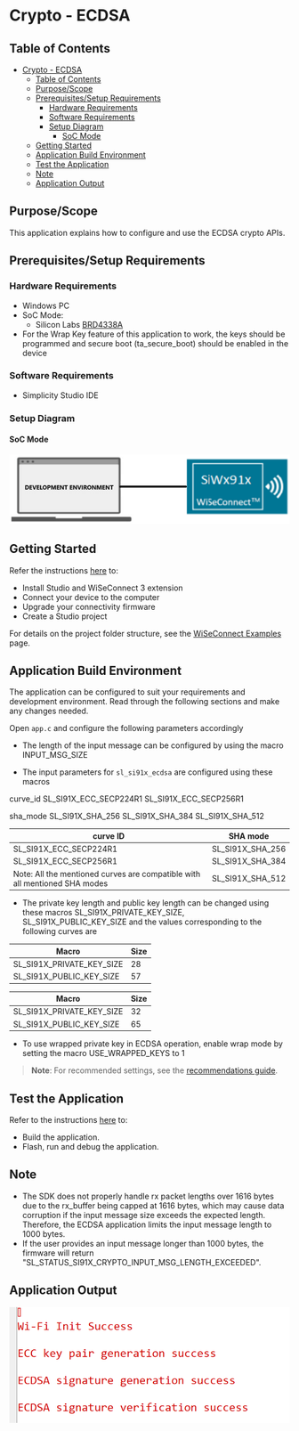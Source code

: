 # Crypto - ECDSA

## Table of Contents

- [Crypto - ECDSA](#crypto---ecdsa)
  - [Table of Contents](#table-of-contents)
  - [Purpose/Scope](#purposescope)
  - [Prerequisites/Setup Requirements](#prerequisitessetup-requirements)
    - [Hardware Requirements](#hardware-requirements)
    - [Software Requirements](#software-requirements)
    - [Setup Diagram](#setup-diagram)
      - [SoC Mode](#soc-mode)
  - [Getting Started](#getting-started)
  - [Application Build Environment](#application-build-environment)
  - [Test the Application](#test-the-application)
  - [Note](#note)
  - [Application Output](#application-output)

## Purpose/Scope

This application explains how to configure and use the ECDSA crypto APIs.

## Prerequisites/Setup Requirements

### Hardware Requirements

- Windows PC
- SoC Mode:
  - Silicon Labs [BRD4338A](https://www.silabs.com/)
- For the Wrap Key feature of this application to work, the keys should be programmed and secure boot (ta_secure_boot) should be enabled in the device

### Software Requirements

- Simplicity Studio IDE

### Setup Diagram

#### SoC Mode 

  ![Figure: Setup Diagram SoC Mode for Crypto ECDH Example](resources/readme/setup_diagram_soc.png)

## Getting Started

Refer the instructions [here](https://docs.silabs.com/wiseconnect/latest/wiseconnect-getting-started/) to:

- Install Studio and WiSeConnect 3 extension
- Connect your device to the computer
- Upgrade your connectivity firmware
- Create a Studio project

For details on the project folder structure, see the [WiSeConnect Examples](https://docs.silabs.com/wiseconnect/latest/wiseconnect-examples/#example-folder-structure) page.

## Application Build Environment

The application can be configured to suit your requirements and development environment. Read through the following sections and make any changes needed.

Open `app.c` and configure the following parameters accordingly

- The length of the input message can be configured by using the macro INPUT_MSG_SIZE

- The input parameters for `sl_si91x_ecdsa` are configured using these macros

curve_id
  SL_SI91X_ECC_SECP224R1
  SL_SI91X_ECC_SECP256R1

sha_mode
  SL_SI91X_SHA_256
  SL_SI91X_SHA_384
  SL_SI91X_SHA_512

| curve ID | SHA mode |
|--------------- | ------------------|
| SL_SI91X_ECC_SECP224R1 | SL_SI91X_SHA_256 |
| SL_SI91X_ECC_SECP256R1 | SL_SI91X_SHA_384 |
| Note: All the mentioned curves are compatible with all mentioned SHA modes | SL_SI91X_SHA_512 |


- The private key length and public key length can be changed using these macros SL_SI91X_PRIVATE_KEY_SIZE,  SL_SI91X_PUBLIC_KEY_SIZE and the values corresponding to the following curves are

| Macro | Size |
|---------------| ------------------|
| SL_SI91X_PRIVATE_KEY_SIZE | 28 |
| SL_SI91X_PUBLIC_KEY_SIZE | 57 |

  | Macro | Size |
|---------------| ------------------|
| SL_SI91X_PRIVATE_KEY_SIZE | 32 |
| SL_SI91X_PUBLIC_KEY_SIZE | 65 |

- To use wrapped private key in ECDSA operation, enable wrap mode by setting the macro USE_WRAPPED_KEYS to 1

> **Note**: For recommended settings, see the [recommendations guide](https://docs.silabs.com/wiseconnect/latest/wiseconnect-developers-guide-prog-recommended-settings/).

## Test the Application

Refer to the instructions [here](https://docs.silabs.com/wiseconnect/latest/wiseconnect-getting-started/) to:

- Build the application.
- Flash, run and debug the application.

## Note

- The SDK does not properly handle rx packet lengths over 1616 bytes due to the rx_buffer being capped at 1616 bytes, which may cause data corruption if the input message size exceeds the expected length. Therefore, the ECDSA application limits the input message length to 1000 bytes.
- If the user provides an input message longer than 1000 bytes, the firmware will return "SL_STATUS_SI91X_CRYPTO_INPUT_MSG_LENGTH_EXCEEDED".

## Application Output

  ![ECDSA Output](resources/readme/output.png)
